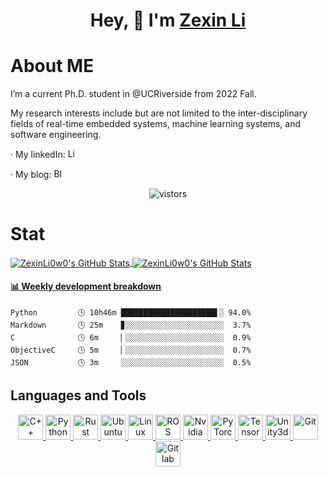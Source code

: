 <h1 align="center">
 Hey, 👋  I'm <a href="https://zexinli.com/" target="_blank">Zexin Li</a>
</h1>

# About ME
I’m a current Ph.D. student in @UCRiverside from 2022 Fall.

My research interests include but are not limited to the inter-disciplinary fields of real-time embedded systems, machine learning systems, and software engineering.

· My linkedIn: 
<a href='https://www.linkedin.com/in/zexin-li-25b985185/'>
  <img src='https://www.vectorlogo.zone/logos/linkedin/linkedin-icon.svg' alt='LinkedIn' height='15'>
</a>

· My blog:
 <a href='https://blog.zexinli.com'>
  <img src='https://user-images.githubusercontent.com/35922034/225746449-8f6b0c85-d1b9-437b-b11d-f05d2de9d5bf.png' alt='Blog' height='15'>
</a>

<p align="center">
  <img src="https://visitor-badge.glitch.me/badge?page_id=zexinli0w0" alt="vistors">
</p>

# Stat
<a href="https://github.com/ZexinLi0w0/ZexinLi0w0">
  <img align="center" src="https://github-readme-stats.vercel.app/api/top-langs/?username=ZexinLi0w0&theme=graywhite&layout=compact&exclude_repo=ZexinLi0w0.github.io,acamedic-page" alt="ZexinLi0w0's GitHub Stats" /></a><a href="https://github.com/ZexinLi0w0">
  <img align="center" src="https://github-readme-stats.vercel.app/api?username=ZexinLi0w0&theme=graywhite&show_icons=true&line_height=27&count_private=true&title_color=333&text_color=777" alt="ZexinLi0w0's GitHub Stats" /></a>

 <!-- waka-box start -->
#### <a href="https://gist.github.com/05a7064536359f4ab6203e498d96a5e2" target="_blank">📊 Weekly development breakdown</a>
```text
Python         🕓 10h46m █████████████████████▌░ 94.0%
Markdown       🕓 25m    ▊░░░░░░░░░░░░░░░░░░░░░░  3.7%
C              🕓 6m     ▏░░░░░░░░░░░░░░░░░░░░░░  0.9%
ObjectiveC     🕓 5m     ▏░░░░░░░░░░░░░░░░░░░░░░  0.7%
JSON           🕓 3m     ░░░░░░░░░░░░░░░░░░░░░░░  0.5%
```
<!-- Powered by https://github.com/YouEclipse/waka-box-go . -->
<!-- waka-box end -->

## Languages and Tools
<p align="center">
<a href='https://en.cppreference.com/w/cpp'>
  <img src='https://cdn.jsdelivr.net/npm/simple-icons@6.20.0/icons/cplusplus.svg' alt='C++' height='40'>
</a>
<a href='https://www.python.org/'>
  <img src="https://www.vectorlogo.zone/logos/python/python-icon.svg" alt="Python" height="40"/>
</a>
  <a href='https://www.rust-lang.org/'>
  <img src='https://www.vectorlogo.zone/logos/rust-lang/rust-lang-icon.svg' alt='Rust' height='40'>
</a>
   <a href='https://ubuntu.com/'>
  <img src="https://www.vectorlogo.zone/logos/ubuntu/ubuntu-icon.svg" alt="Ubuntu" height="40"/>
</a>
  <a href='https://www.linux.org/'>
  <img src="https://www.vectorlogo.zone/logos/linux/linux-icon.svg" alt="Linux" height="40"/> 
</a>
 <a href='https://www.ros.org/'>
  <img src='https://www.vectorlogo.zone/logos/ros/ros-icon.svg' alt='ROS' height='40'>
</a>
 <a href='https://www.nvidia.com/en-us/autonomous-machines/embedded-systems/'>
  <img src="https://www.vectorlogo.zone/logos/nvidia/nvidia-icon.svg" alt="Nvidia" height="40"/> 
</a>
<a href="https://pytorch.org/"> 
  <img src="https://www.vectorlogo.zone/logos/pytorch/pytorch-icon.svg" alt="PyTorch" height="40"/> 
</a>
<a href='https://tensorflow.google.cn/'>
  <img src="https://www.vectorlogo.zone/logos/tensorflow/tensorflow-icon.svg" alt="TensorFlow" height="40"/> 
</a>
 <a href='https://unity.com/'>
  <img src="https://www.vectorlogo.zone/logos/unity3d/unity3d-icon.svg" alt="Unity3d" height="40"/> 
</a>
<a href='https://git-scm.com/'>
  <img src="https://www.vectorlogo.zone/logos/git-scm/git-scm-icon.svg" alt="Git" height="40"/>
</a>
 <a href='https://gitlab.com/'>
  <img src="https://www.vectorlogo.zone/logos/gitlab/gitlab-icon.svg" alt="Gitlab" height="40"/>
</a>
</p>
